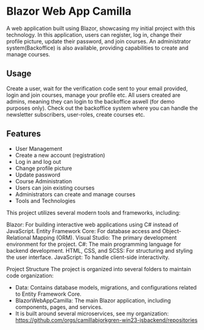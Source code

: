 # Blazor Web App Camilla
A web application built using Blazor, showcasing my initial project with this technology. In this application, users can register, log in, change their profile picture, update their password, and join courses. An administrator system(Backoffice) is also available, providing capabilities to create and manage courses.

## Usage
Create a user, wait for the verification code sent to your email provided, login and join courses, manage your profile etc. 
All users created are admins, meaning they can login to the backoffice aswell (for demo purposes only). 
Check out the backoffice system where you can handle the newsletter subscribers, user-roles, create courses etc. 

## Features
- User Management
- Create a new account (registration)
- Log in and log out
- Change profile picture
- Update password
- Course Administration
- Users can join existing courses
- Administrators can create and manage courses
- Tools and Technologies

This project utilizes several modern tools and frameworks, including:

Blazor: For building interactive web applications using C# instead of JavaScript.
Entity Framework Core: For database access and Object-Relational Mapping (ORM).
Visual Studio: The primary development environment for the project.
C#: The main programming language for backend development.
HTML, CSS, and SCSS: For structuring and styling the user interface.
JavaScript: To handle client-side interactivity.

Project Structure
The project is organized into several folders to maintain code organization:
- Data: Contains database models, migrations, and configurations related to Entity Framework Core.
- BlazorWebAppCamilla: The main Blazor application, including components, pages, and services.
- It is built around several microservices, see my organization: https://github.com/orgs/camillabjorkgren-win23-jsbackend/repositories
